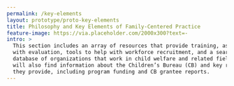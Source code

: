 ```yaml
---
permalink: /key-elements
layout: prototype/proto-key-elements
title: Philosophy and Key Elements of Family-Centered Practice
feature-image: https://via.placeholder.com/2000x300?text=-
intro: >
  This section includes an array of resources that provide training, assistance
  with evaluation, tools to help with workforce recruitment, and a searchable
  database of organizations that work in child welfare and related fields. You
  will also find information about the Children’s Bureau (CB) and key resources
  they provide, including program funding and CB grantee reports.
---
```

